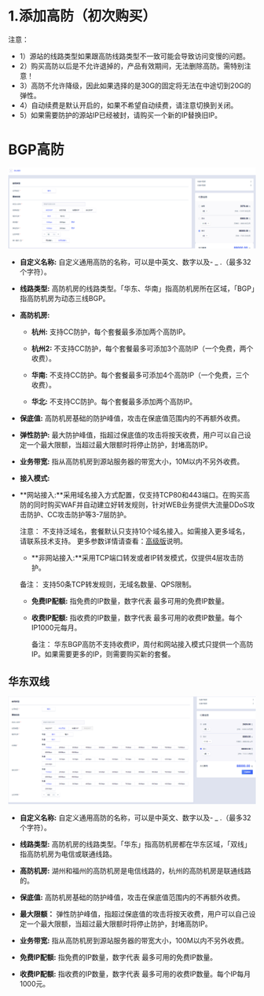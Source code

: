 

# 1.添加高防（初次购买）

注意：

  - 1）源站的线路类型如果跟高防线路类型不一致可能会导致访问变慢的问题。
  - 2）购买高防以后是不允许退掉的，产品有效期间，无法删除高防。需特别注意！
  - 3）高防不允许降级，因此如果选择的是30G的固定将无法在中途切到20G的弹性。
  - 4）自动续费是默认开启的，如果不希望自动续费，请注意切换到关闭。
  - 5）如果需要防护的源站IP已经被封，请购买一个新的IP替换旧IP。

# BGP高防

![](/images/uads/opintro/addBGP-v2.0-320.png)

  - **自定义名称:** 自定义通用高防的名称，可以是中英文、数字以及- \_ .（最多32个字符）。
  - **线路类型:** 高防机房的线路类型。「华东、华南」指高防机房所在区域，「BGP」指高防机房为动态三线BGP。
  - **高防机房:**
      - **杭州:** 支持CC防护，每个套餐最多添加两个高防IP。

      - **杭州2:** 不支持CC防护，每个套餐最多可添加3个高防IP（一个免费，两个收费）。

      - **华南:** 不支持CC防护。每个套餐最多可添加4个高防IP（一个免费，三个收费）。

      - **华北:** 不支持CC防护。每个套餐最多添加两个高防IP。

  - **保底值:** 高防机房基础的防护峰值，攻击在保底值范围内的不再额外收费。

  - **弹性防护:** 最大防护峰值，指超过保底值的攻击将按天收费，用户可以自己设定一个最大限额，当超过最大限额时将停止防护，封堵高防IP。

  - **业务带宽:** 指从高防机房到源站服务器的带宽大小，10M以内不另外收费。

  - **接入模式:** 
- **网站接入:**采用域名接入方式配置，仅支持TCP80和443端口。在购买高防的同时购买WAF并自动建立好转发规则，针对WEB业务提供大流量DDoS攻击防护、CC攻击防护等3-7层防护。
  
    注意：
    不支持泛域名，套餐默认只支持10个域名接入。如需接入更多域名，请联系技术支持。
    更多参数详情请查看：[高级版](https://docs.ucloud.cn/uewaf/1_product/11_choose)说明。

    - **非网站接入:**采用TCP端口转发或者IP转发模式，仅提供4层攻击防护。
  
    备注：
    支持50条TCP转发规则，无域名数量、QPS限制。

  - **免费IP配额:** 指免费的IP数量，数字代表 最多可用的免费IP数量。

  - **收费IP配额:** 指收费的IP数量，数字代表 最多可用的收费IP数量。每个IP1000元每月。
  
    备注：
    华东BGP高防不支持收费IP，周付和网站接入模式只提供一个高防IP。如果需要更多的IP，则需要购买新的套餐。

## 华东双线

![](/images/uads/opintro/game/华东双线V4.png)

  - **自定义名称:** 自定义通用高防的名称，可以是中英文、数字以及- \_ .（最多32个字符）。

  - **线路类型:** 高防机房的线路类型。「华东」指高防机房都在华东区域，「双线」指高防机房为电信或联通线路。

  - **高防机房:** 湖州和福州的高防机房是电信线路的，杭州的高防机房是联通线路的。

  - **保底值:** 高防机房基础的防护峰值，攻击在保底值范围内的不再额外收费。

  - **最大限额：** 弹性防护峰值，指超过保底值的攻击将按天收费，用户可以自己设定一个最大限额，当超过最大限额时将停止防护，封堵高防IP。

  - **业务带宽:** 指从高防机房到源站服务器的带宽大小，100M以内不另外收费。

  - **免费IP配额:** 指免费的IP数量，数字代表 最多可用的免费IP数量。

  - **收费IP配额:** 指收费的IP数量，数字代表 最多可用的收费IP数量。每个IP每月1000元。
